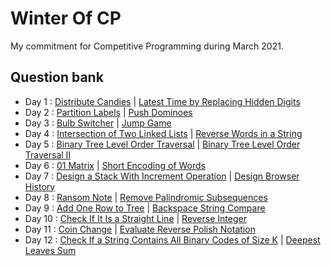 # Winter Of CP
My commitment for Competitive Programming during March 2021.

## Question bank
- Day 1 : [Distribute Candies](https://leetcode.com/problems/distribute-candies/) | [Latest Time by Replacing Hidden Digits](https://leetcode.com/problems/latest-time-by-replacing-hidden-digits/)
- Day 2 : [Partition Labels](https://leetcode.com/problems/partition-labels/) | [Push Dominoes](https://leetcode.com/problems/push-dominoes/)
- Day 3 : [Bulb Switcher](https://leetcode.com/problems/bulb-switcher/) | [Jump Game](https://leetcode.com/problems/jump-game/)
- Day 4 : [Intersection of Two Linked Lists](https://leetcode.com/problems/intersection-of-two-linked-lists/) | [Reverse Words in a String](https://leetcode.com/problems/reverse-words-in-a-string/)
- Day 5 : [Binary Tree Level Order Traversal](https://leetcode.com/problems/binary-tree-level-order-traversal/) | [Binary Tree Level Order Traversal II](https://leetcode.com/problems/binary-tree-level-order-traversal-ii/)
- Day 6 : [01 Matrix](https://leetcode.com/problems/01-matrix/) | [Short Encoding of Words](https://leetcode.com/problems/short-encoding-of-words/)
- Day 7 : [Design a Stack With Increment Operation](https://leetcode.com/problems/design-a-stack-with-increment-operation/) | [Design Browser History](https://leetcode.com/problems/design-browser-history/)
- Day 8 : [Ransom Note](https://leetcode.com/problems/ransom-note/) | [Remove Palindromic Subsequences](https://leetcode.com/problems/remove-palindromic-subsequences/)
- Day 9 : [Add One Row to Tree](https://leetcode.com/problems/add-one-row-to-tree/) | [Backspace String Compare](https://leetcode.com/problems/backspace-string-compare/)
- Day 10 : [Check If It Is a Straight Line](http://leetcode.com/problems/check-if-it-is-a-straight-line/) | [Reverse Integer](https://leetcode.com/problems/reverse-integer/)
- Day 11 : [Coin Change](https://leetcode.com/problems/coin-change/) | [Evaluate Reverse Polish Notation](https://leetcode.com/problems/evaluate-reverse-polish-notation/)
- Day 12 : [Check If a String Contains All Binary Codes of Size K](https://leetcode.com/problems/check-if-a-string-contains-all-binary-codes-of-size-k/) | [Deepest Leaves Sum](https://leetcode.com/problems/deepest-leaves-sum/)
